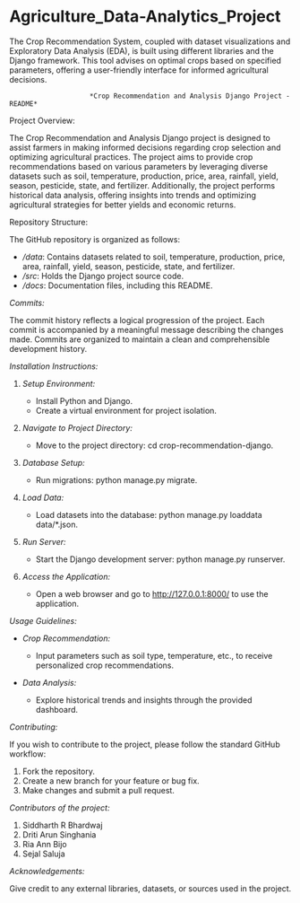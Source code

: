 # Agriculture_Data-Analytics_Project
The Crop Recommendation System, coupled with dataset visualizations and Exploratory Data Analysis (EDA), is built using different libraries and the Django framework. This tool advises on optimal crops based on specified parameters, offering a user-friendly interface for informed agricultural decisions. 

                        *Crop Recommendation and Analysis Django Project - README*

Project Overview:

The Crop Recommendation and Analysis Django project is designed to assist farmers in making informed decisions regarding crop selection and optimizing agricultural practices. The project aims to provide crop recommendations based on various parameters by leveraging diverse datasets such as soil, temperature, production, price, area, rainfall, yield, season, pesticide, state, and fertilizer. Additionally, the project performs historical data analysis, offering insights into trends and optimizing agricultural strategies for better yields and economic returns.

Repository Structure:

The GitHub repository is organized as follows:

- */data*: Contains datasets related to soil, temperature, production, price, area, rainfall, yield, season, pesticide, state, and fertilizer.
- */src*: Holds the Django project source code.
- */docs*: Documentation files, including this README.

*Commits:*

The commit history reflects a logical progression of the project. Each commit is accompanied by a meaningful message describing the changes made. Commits are organized to maintain a clean and comprehensible development history.

*Installation Instructions:*

1. *Setup Environment:*
   - Install Python and Django.
   - Create a virtual environment for project isolation.

2. *Navigate to Project Directory:*
   - Move to the project directory: cd crop-recommendation-django.

3. *Database Setup:*
   - Run migrations: python manage.py migrate.

4. *Load Data:*
   - Load datasets into the database: python manage.py loaddata data/*.json.

5. *Run Server:*
   - Start the Django development server: python manage.py runserver.

6. *Access the Application:*
   - Open a web browser and go to http://127.0.0.1:8000/ to use the application.

*Usage Guidelines:*

- *Crop Recommendation:*
  - Input parameters such as soil type, temperature, etc., to receive personalized crop recommendations.
    
- *Data Analysis:*
  - Explore historical trends and insights through the provided dashboard.

*Contributing:*

If you wish to contribute to the project, please follow the standard GitHub workflow:

1. Fork the repository.
2. Create a new branch for your feature or bug fix.
3. Make changes and submit a pull request.

*Contributors of the project:*

1. Siddharth R Bhardwaj
2. Driti Arun Singhania
3. Ria Ann Bijo
4. Sejal Saluja
   

*Acknowledgements:*

Give credit to any external libraries, datasets, or sources used in the project.
